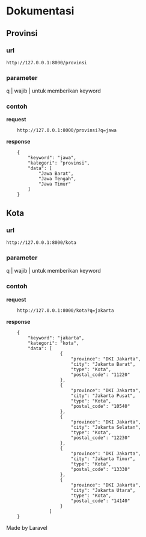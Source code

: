 # Dokumentasi

## Provinsi
### url
``` http://127.0.0.1:8000/provinsi ```
### parameter
q | wajib | untuk memberikan keyword

### contoh
**request**
```
	http://127.0.0.1:8000/provinsi?q=jawa
```
**response**
```
	{
	    "keyword": "jawa",
	    "kategori": "provinsi",
	    "data": [
	        "Jawa Barat",
	        "Jawa Tengah",
	        "Jawa Timur"
	    ]
	}
```

## Kota
### url
``` http://127.0.0.1:8000/kota ```
### parameter
q | wajib | untuk memberikan keyword

### contoh
**request**
```
	http://127.0.0.1:8000/kota?q=jakarta
```
**response**
```
	{
	    "keyword": "jakarta",
	    "kategori": "kota",
	    "data": [
			        {
			            "province": "DKI Jakarta",
			            "city": "Jakarta Barat",
			            "type": "Kota",
			            "postal_code": "11220"
			        },
			        {
			            "province": "DKI Jakarta",
			            "city": "Jakarta Pusat",
			            "type": "Kota",
			            "postal_code": "10540"
			        },
			        {
			            "province": "DKI Jakarta",
			            "city": "Jakarta Selatan",
			            "type": "Kota",
			            "postal_code": "12230"
			        },
			        {
			            "province": "DKI Jakarta",
			            "city": "Jakarta Timur",
			            "type": "Kota",
			            "postal_code": "13330"
			        },
			        {
			            "province": "DKI Jakarta",
			            "city": "Jakarta Utara",
			            "type": "Kota",
			            "postal_code": "14140"
			        }
	    		]
	}
```



Made by Laravel
